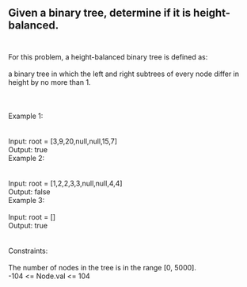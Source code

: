 ## Given a binary tree, determine if it is height-balanced. <br> <br> 
For this problem, a height-balanced binary tree is defined as: <br> <br> 
a binary tree in which the left and right subtrees of every node differ in height by no more than 1. <br> <br> <br> <br> 
Example 1: <br> <br> <br> 
Input: root = [3,9,20,null,null,15,7] <br> 
Output: true <br> 
Example 2: <br> <br> <br> 
Input: root = [1,2,2,3,3,null,null,4,4] <br> 
Output: false <br> 
Example 3: <br> <br> 
Input: root = [] <br> 
Output: true <br> <br> <br> 
Constraints: <br> <br> 
The number of nodes in the tree is in the range [0, 5000]. <br> 
-104 <= Node.val <= 104 <br> 
